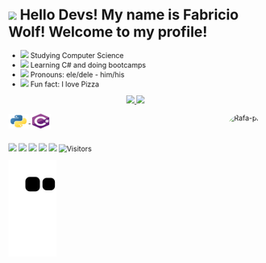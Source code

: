 # <img src="https://emoji.discord.st/emojis/a2986908-d435-429e-b655-ba9292530857.gif" width="30px" /> Hello Devs! My name is Fabricio Wolf! Welcome to my profile!

- <img src="https://emoji.discord.st/emojis/f5828809-22b6-49a5-959d-9e052a22af30.gif" width="30px" /> Studying Computer Science
- <img src="https://emoji.discord.st/emojis/d3944b97-d417-4804-bedd-83eb0bb84467.gif" width="30px" /> Learning C# and doing bootcamps
- <img src="https://emoji.discord.st/emojis/312c2b0a-2e03-4b07-a4c5-3d4bba9fa7ff.png" width="30px" /> Pronouns: ele/dele - him/his
- <img src="https://emoji.discord.st/emojis/94c4fcaa-5cd5-4dc4-aa02-f124084ceeb5.gif" width="30px" /> Fun fact: I love Pizza

<div align="center">
  <a href="https://github.com/FabricioWolf">
  <img height="180em" src="https://github-readme-stats.vercel.app/api?username=FabricioWolf&show_icons=true&theme=radical&include_all_commits=true&count_private=true"/>
  <img height="180em" src="https://github-readme-stats.vercel.app/api/top-langs/?username=FabricioWolf&layout=compact&langs_count=7&theme=radical"/>
</div>
  
  <div style="display: inline_block"><br>
  <img align="center" alt="Rafa-Python" height="30" width="40" src="https://raw.githubusercontent.com/devicons/devicon/master/icons/python/python-original.svg">
  <img align="center" alt="Rafa-Csharp" height="30" width="40" src="https://raw.githubusercontent.com/devicons/devicon/master/icons/csharp/csharp-original.svg">
  <img align="right" alt="Rafa-pic" height="150" style="border-radius:50px;" src="https://cdn.discordapp.com/attachments/693583750092816486/928711432319672340/download20211001111333.png">
</div>
  
##
  
<div>
    <a href="https://www.instagram.com/loboquesabe/" target="_blank"><img src="https://img.shields.io/badge/-Instagram-%23E4405F?style=for-the-badge&logo=instagram&logoColor=white" target="_blank"></a>
 	<a href="https://www.twitch.tv/loboquesabe" target="_blank"><img src="https://img.shields.io/badge/Twitch-9146FF?style=for-the-badge&logo=twitch&logoColor=white" target="_blank"></a>
 <a href="https://discord.gg/4tngmeuhax" target="_blank"><img src="https://img.shields.io/badge/Discord-7289DA?style=for-the-badge&logo=discord&logoColor=white" target="_blank"></a> 
  <a href = "mailto:fabriciomsw17@gmail.com"><img src="https://img.shields.io/badge/-Gmail-%23333?style=for-the-badge&logo=gmail&logoColor=white" target="_blank"></a>
  <a href="https://www.linkedin.com/in/fabrício-de-mello-silva-wolf-361158181/" target="_blank"><img src="https://img.shields.io/badge/-LinkedIn-%230077B5?style=for-the-badge&logo=linkedin&logoColor=white" target="_blank"></a>
   <a>
        <img width="80" height="22px" alt="Visitors" src="https://visitor-badge.laobi.icu/badge?page_id=FabricioWolf.FabricioWolf"/>
    </a>
</div>
  
  
  ![Snake animation](https://github.com/FabricioWolf/FabricioWolf/blob/output/github-contribution-grid-snake.svg)
